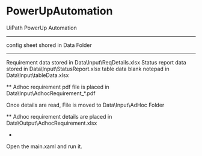 # PowerUpAutomation
UiPath PowerUp Automation 

**** 
config sheet shored in Data Folder

***
Requirement data stored in Data\Input\ReqDetails.xlsx
Status report data stored in Data\Input\StatusReport.xlsx
table data blank notepad in Data\Input\tableData.xlsx

**
Adhoc requirement pdf file is placed in Data\Input\AdhocRequirement_*.pdf

Once details are read, File is moved to Data\Input\AdHoc Folder

** 
Adhoc requirement details are placed in Data\Output\AdhocRequirement.xlsx

*
Open the main.xaml and run it.
